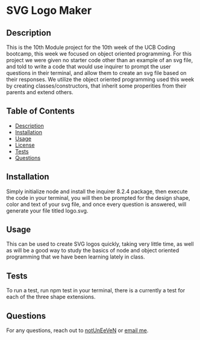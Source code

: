 
# SVG Logo Maker

## Description

This is the 10th Module project for the 10th week of the UCB Coding bootcamp, this week we focused on object oriented programming. For this project we were given no starter code other than an example of an svg file, and told to write a code that would use inquirer to prompt the user questions in their terminal, and allow them to create an svg file based on their responses. We utilize the object oriented programming used this week by creating classes/constructors, that inherit some properities from their parents and extend others.

## Table of Contents
- [Description](#description)
- [Installation](#installation)
- [Usage](#usage)
- [License](#license)
- [Tests](#tests)
- [Questions](#questions)

## Installation

Simply initialize node and install the inquirer 8.2.4 package, then execute the code in your terminal, you will then be prompted for the design shape, color and text of your svg file, and once every question is answered, will generate your file  titled logo.svg.

## Usage 

This can be used to create SVG logos quickly, taking very little time, as well as will be a good way to study the basics of node and object oriented programming that we have been learning lately in class.


## Tests

To run a test, run npm test in your terminal, there is a currently a test for each of the three shape extensions.

## Questions

For any questions, reach out to [notUnEeVeN](https://github.com/notUnEeVeN) or [email me](mailto:tybalt.mallet@gmail.com).
